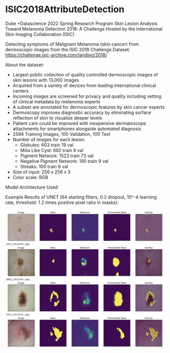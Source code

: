 # ISIC2018AttributeDetection
Duke +Datascience 2022 Spring Research Program
Skin Lesion Analysis Toward Melanoma Detection 2018: A Challenge Hosted by the International Skin Imaging Collaboration (ISIC)

Detecting symptoms of Malignant Melanoma (skin cancer) from dermoscopic images from the ISIC 2018 Challenge Dataset:
https://challenge.isic-archive.com/landing/2018/

About the dataset:
- Largest public collection of quality controlled dermoscopic images of skin lesions with 13,000 images
- Acquired from a variety of devices from leading international clinical centers
- Incoming images are screened for privacy and quality including vetting of clinical metadata by melanoma experts
- A subset are annotated for dermoscopic features by skin cancer experts
- Dermoscopy improves diagnostic accuracy by eliminating surface reflection of skin to visualize deeper levels
- Patient care could be improved with inexpensive dermatoscope attachments for smartphones alongside automated diagnosis 
- 2594 Training Images, 100 Validation, 100 Test
- Number of images for each lesion:
  - Globules: 603 train 19 val
  - Milia Like Cyst: 682 train 6 val
  - Pigment Network: 1523 train 73 val
  - Negative Pigment Network: 190 train 9 val
  - Streaks: 100 train 6 val
- Size of input: 256 x 256 x 3
- Color scale: RGB

Model Architecture Used:


Example Results of UNET (64 starting filters, 0.2 dropout, 10^-4 learning rate, threshold: 1.2 times positive pixel ratio in masks):

![Pigment Network](https://github.com/haoyuwu03/ISIC2018AttributeDetection/blob/main/UNET_Globule_Detection_Results.png)
